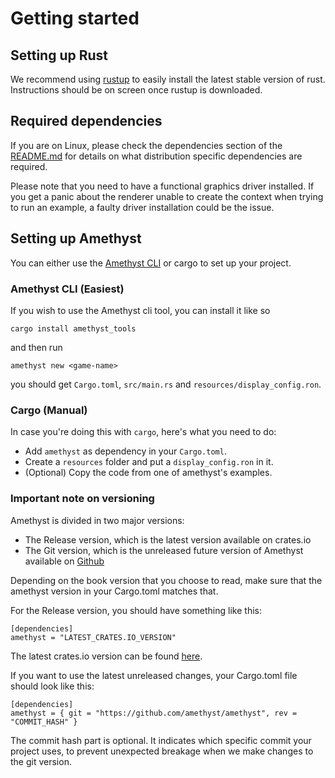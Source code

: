 # Getting started

## Setting up Rust

We recommend using [rustup][ru] to easily install the latest stable version of rust.
Instructions should be on screen once rustup is downloaded.

[ru]: https://rustup.rs

## Required dependencies

If you are on Linux, please check the dependencies section of the [README.md](https://github.com/amethyst/amethyst/blob/master/README.md#dependencies) for details on what distribution specific dependencies are required.

Please note that you need to have a functional graphics driver installed. If you get a panic about the renderer unable to create the context when trying to run an example, a faulty driver installation could be the issue.

## Setting up Amethyst

You can either use the [Amethyst CLI][cl] or cargo to set up your project.

### Amethyst CLI (Easiest)
If you wish to use the Amethyst cli tool, you can install it like so

```norun
cargo install amethyst_tools
```

and then run

```norun
amethyst new <game-name>
```

you should get `Cargo.toml`, `src/main.rs` and `resources/display_config.ron`.

### Cargo (Manual)

In case you're doing this with `cargo`, here's what you need to do:

* Add `amethyst` as dependency in your `Cargo.toml`.
* Create a `resources` folder and put a `display_config.ron` in it.
* (Optional) Copy the code from one of amethyst's examples.

### Important note on versioning

Amethyst is divided in two major versions:
* The Release version, which is the latest version available on crates.io
* The Git version, which is the unreleased future version of Amethyst available on [Github][agit]

Depending on the book version that you choose to read, make sure that the amethyst version in your Cargo.toml matches that.

For the Release version, you should have something like this:
```rust,ignore
[dependencies]
amethyst = "LATEST_CRATES.IO_VERSION"
```
The latest crates.io version can be found [here](https://crates.io/crates/amethyst).

If you want to use the latest unreleased changes, your Cargo.toml file should look like this:
```rust,ignore
[dependencies]
amethyst = { git = "https://github.com/amethyst/amethyst", rev = "COMMIT_HASH" }
```

The commit hash part is optional. It indicates which specific commit your project uses, to prevent unexpected breakage when we make changes to the git version.

[agit]: https://github.com/amethyst/amethyst
[cl]: https://github.com/amethyst/tools
